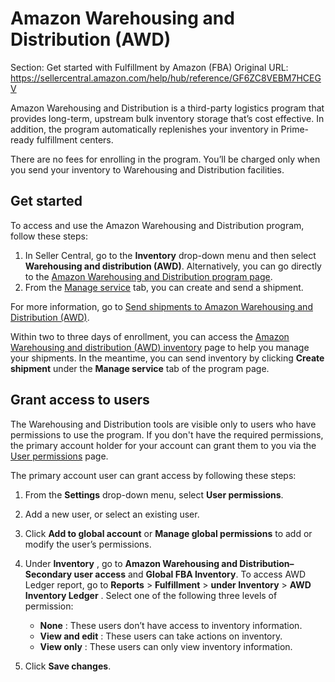 # Amazon Warehousing and Distribution (AWD)

Section: Get started with Fulfillment by Amazon (FBA)
Original URL: https://sellercentral.amazon.com/help/hub/reference/GF6ZC8VEBM7HCEGV

Amazon Warehousing and Distribution is a third-party logistics program that
provides long-term, upstream bulk inventory storage that’s cost effective. In
addition, the program automatically replenishes your inventory in Prime-ready
fulfillment centers.

There are no fees for enrolling in the program. You’ll be charged only when
you send your inventory to Warehousing and Distribution facilities.

## Get started

To access and use the Amazon Warehousing and Distribution program, follow
these steps:

  

  1. In Seller Central, go to the **Inventory** drop-down menu and then select **Warehousing and distribution (AWD)**. Alternatively, you can go directly to the [Amazon Warehousing and Distribution program page](/asdn/about).
  2. From the [Manage service](/asdn/about) tab, you can create and send a shipment.

For more information, go to [Send shipments to Amazon Warehousing and
Distribution (AWD)](/gp/help/GTPL7PGKU7WUKJSW).

Within two to three days of enrollment, you can access the [Amazon Warehousing
and distribution (AWD) inventory](/fba-inventory/gim/inventory-list) page to
help you manage your shipments. In the meantime, you can send inventory by
clicking **Create shipment** under the **Manage service** tab of the program
page.

## Grant access to users

The Warehousing and Distribution tools are visible only to users who have
permissions to use the program. If you don't have the required permissions,
the primary account holder for your account can grant them to you via the
[User permissions](/gp/account-manager/home.html/) page.

The primary account user can grant access by following these steps:

  1. From the **Settings** drop-down menu, select **User permissions**. 

  2. Add a new user, or select an existing user.

  3. Click **Add to global account** or **Manage global permissions** to add or modify the user’s permissions.

  4. Under **Inventory** , go to **Amazon Warehousing and Distribution– Secondary user access** and **Global FBA Inventory**. To access AWD Ledger report, go to **Reports** > **Fulfillment** > **under Inventory** > **AWD Inventory Ledger** . Select one of the following three levels of permission: 
     * **None** : These users don’t have access to inventory information. 
     * **View and edit** : These users can take actions on inventory.
     * **View only** : These users can only view inventory information. 

  5. Click **Save changes**.

